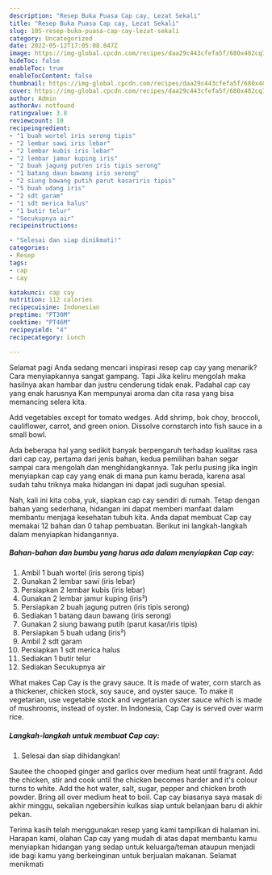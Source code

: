 ```yaml
---
description: "Resep Buka Puasa Cap cay, Lezat Sekali"
title: "Resep Buka Puasa Cap cay, Lezat Sekali"
slug: 105-resep-buka-puasa-cap-cay-lezat-sekali
category: Uncategorized
date: 2022-05-12T17:05:08.047Z
image: https://img-global.cpcdn.com/recipes/daa29c443cfefa5f/680x482cq70/cap-cay-foto-resep-utama.jpg
hideToc: false
enableToc: true
enableTocContent: false
thumbnail: https://img-global.cpcdn.com/recipes/daa29c443cfefa5f/680x482cq70/cap-cay-foto-resep-utama.jpg
cover: https://img-global.cpcdn.com/recipes/daa29c443cfefa5f/680x482cq70/cap-cay-foto-resep-utama.jpg
author: Admin
authorAv: notfound
ratingvalue: 3.8
reviewcount: 10
recipeingredient:
- "1 buah wortel iris serong tipis"
- "2 lembar sawi iris lebar"
- "2 lembar kubis iris lebar"
- "2 lembar jamur kuping iris"
- "2 buah jagung putren iris tipis serong"
- "1 batang daun bawang iris serong"
- "2 siung bawang putih parut kasariris tipis"
- "5 buah udang iris"
- "2 sdt garam"
- "1 sdt merica halus"
- "1 butir telur"
- "Secukupnya air"
recipeinstructions:

- "Selesai dan siap dinikmati!"
categories:
- Resep
tags:
- cap
- cay

katakunci: cap cay 
nutrition: 112 calories
recipecuisine: Indonesian
preptime: "PT30M"
cooktime: "PT46M"
recipeyield: "4"
recipecategory: Lunch

---
```



Selamat pagi Anda sedang mencari inspirasi resep cap cay yang menarik? Cara menyiapkannya sangat gampang. Tapi Jika keliru mengolah maka hasilnya akan hambar dan justru cenderung tidak enak. Padahal cap cay yang enak harusnya Kan mempunyai aroma dan cita rasa yang bisa memancing selera kita.


Add vegetables except for tomato wedges. Add shrimp, bok choy, broccoli, cauliflower, carrot, and green onion. Dissolve cornstarch into fish sauce in a small bowl.

Ada beberapa hal yang sedikit banyak berpengaruh terhadap kualitas rasa dari cap cay, pertama dari jenis bahan, kedua pemilihan bahan segar sampai cara mengolah dan menghidangkannya. Tak perlu pusing jika ingin menyiapkan cap cay yang enak di mana pun kamu berada, karena asal sudah tahu triknya maka hidangan ini dapat jadi suguhan spesial.


Nah, kali ini kita coba, yuk, siapkan cap cay sendiri di rumah. Tetap dengan bahan yang sederhana, hidangan ini dapat memberi manfaat dalam membantu menjaga kesehatan tubuh kita. Anda dapat membuat Cap cay memakai 12 bahan dan 0 tahap pembuatan. Berikut ini langkah-langkah dalam menyiapkan hidangannya.

<!--inarticleads1-->

##### Bahan-bahan dan bumbu yang harus ada dalam menyiapkan Cap cay:

1. Ambil 1 buah wortel (iris serong tipis)
1. Gunakan 2 lembar sawi (iris lebar)
1. Persiapkan 2 lembar kubis (iris lebar)
1. Gunakan 2 lembar jamur kuping (iris²)
1. Persiapkan 2 buah jagung putren (iris tipis serong)
1. Sediakan 1 batang daun bawang (iris serong)
1. Gunakan 2 siung bawang putih (parut kasar/iris tipis)
1. Persiapkan 5 buah udang (iris²)
1. Ambil 2 sdt garam
1. Persiapkan 1 sdt merica halus
1. Sediakan 1 butir telur
1. Sediakan Secukupnya air


What makes Cap Cay is the gravy sauce. It is made of water, corn starch as a thickener, chicken stock, soy sauce, and oyster sauce. To make it vegetarian, use vegetable stock and vegetarian oyster sauce which is made of mushrooms, instead of oyster. In Indonesia, Cap Cay is served over warm rice. 

<!--inarticleads2-->

##### Langkah-langkah untuk membuat Cap cay:


1. Selesai dan siap dihidangkan!

Sautee the chooped ginger and garlics over medium heat until fragrant. Add the chicken, stir and cook until the chicken becomes harder and it&#39;s colour turns to white. Add the hot water, salt, sugar, pepper and chicken broth powder. Bring all over medium heat to boil. Cap cay biasanya saya masak di akhir minggu, sekalian ngebersihin kulkas siap untuk belanjaan baru di akhir pekan. 

Terima kasih telah menggunakan resep yang kami tampilkan di halaman ini. Harapan kami, olahan Cap cay yang mudah di atas dapat membantu kamu menyiapkan hidangan yang sedap untuk keluarga/teman ataupun menjadi ide bagi kamu yang berkeinginan untuk berjualan makanan. Selamat menikmati
